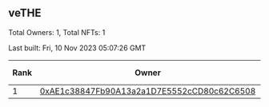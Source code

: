 ## veTHE

Total Owners: 1, Total NFTs: 1

Last built: Fri, 10 Nov 2023 05:07:26 GMT

| Rank | Owner | Voting Power | Influence | NFTs Id |
| --- | --- | --- | --- | --- |
  | 1 | [0xAE1c38847Fb90A13a2a1D7E5552cCD80c62C6508](https://debank.com/profile/0xAE1c38847Fb90A13a2a1D7E5552cCD80c62C6508?chain=bsc) | 2,885,334.331 | 3.41551% | 1 |